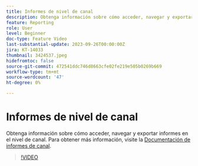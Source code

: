 ```yaml
---
title: Informes de nivel de canal
description: Obtenga información sobre cómo acceder, navegar y exportar informes en el nivel de canal.
feature: Reporting
role: User
level: Beginner
doc-type: Feature Video
last-substantial-update: 2023-09-26T00:00:00Z
jira: KT-14033
thumbnail: 3424537.jpeg
hidefromtoc: false
source-git-commit: 472541ddc746d8663cfe02fe219e505b0269b669
workflow-type: tm+mt
source-wordcount: '47'
ht-degree: 0%

---
```



# Informes de nivel de canal

Obtenga información sobre cómo acceder, navegar y exportar informes en el nivel de canal. Para obtener más información, visite la [Documentación de informes de canal](https://experienceleague.adobe.com/docs/journey-optimizer/using/reporting/channel-report/channel-report.html).

>[!VIDEO](https://video.tv.adobe.com/v/3424537/?learn=on)
